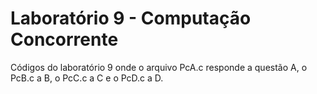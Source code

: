 # Laboratório 9 - Computação Concorrente

Códigos do laboratório 9 onde o arquivo PcA.c responde a questão A, o PcB.c a B, o PcC.c a C e o PcD.c a D.
